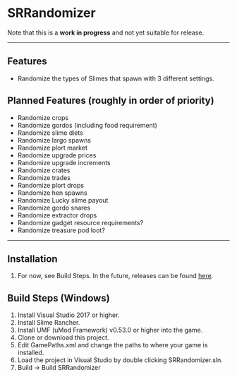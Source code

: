 # SRRandomizer
Note that this is a **work in progress** and not yet suitable for release.

---
 ## Features
 * Randomize the types of Slimes that spawn with 3 different settings.
 
 ## Planned Features (roughly in order of priority)
 * Randomize crops
 * Randomize gordos (including food requirement)
 * Randomize slime diets
 * Randomize largo spawns
 * Randomize plort market
 * Randomize upgrade prices
 * Randomize upgrade increments
 * Randomize crates
 * Randomize trades
 * Randomize plort drops
 * Randomize hen spawns
 * Randomize Lucky slime payout
 * Randomize gordo snares
 * Randomize extractor drops
 * Randomize gadget resource requirements?
 * Randomize treasure pod loot?

---
## Installation
1. For now, see Build Steps. In the future, releases can be found [here](https://github.com/supra0/SRRandomizer/releases).

## Build Steps (Windows)
 1. Install Visual Studio 2017 or higher.
 2. Install Slime Rancher.
 3. Install UMF (uMod Framework) v0.53.0 or higher into the game.
 4. Clone or download this project.
 5. Edit GamePaths.xml and change the paths to where your game is installed.
 6. Load the project in Visual Studio by double clicking SRRandomizer.sln.
 7. Build -> Build SRRandomizer
